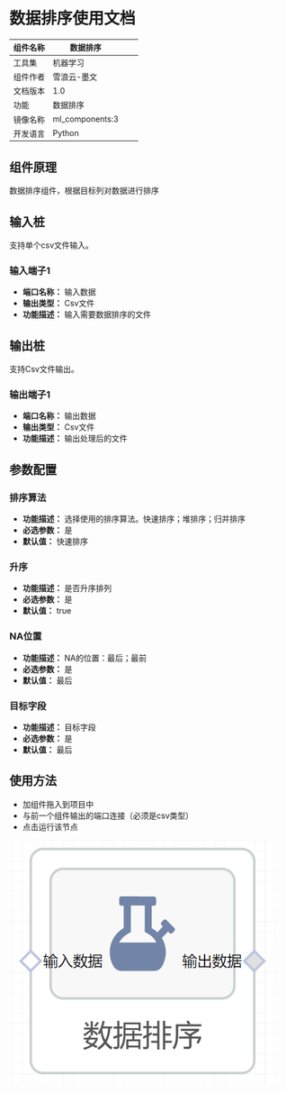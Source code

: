 # 数据排序使用文档
| 组件名称 |数据排序|  |  |
| --- | --- | --- | --- |
| 工具集 | 机器学习 |  |  |
| 组件作者 | 雪浪云-墨文 |  |  |
| 文档版本 | 1.0 |  |  |
| 功能 |数据排序 |  |  |
| 镜像名称 | ml_components:3 |  |  |
| 开发语言 | Python |  |  |

## 组件原理
数据排序组件，根据目标列对数据进行排序
## 输入桩
支持单个csv文件输入。
### 输入端子1

- **端口名称：** 输入数据
- **输出类型：** Csv文件
- **功能描述：** 输入需要数据排序的文件

## 输出桩
支持Csv文件输出。
### 输出端子1

- **端口名称：** 输出数据
- **输出类型：** Csv文件
- **功能描述：** 输出处理后的文件

## 参数配置
### 排序算法

- **功能描述：** 选择使用的排序算法。快速排序；堆排序；归并排序
- **必选参数：** 是
- **默认值：** 快速排序
### 升序

- **功能描述：** 是否升序排列
- **必选参数：** 是
- **默认值：** true
### NA位置

- **功能描述：** NA的位置：最后；最前
- **必选参数：** 是
- **默认值：** 最后
### 目标字段

- **功能描述：** 目标字段
- **必选参数：** 是
- **默认值：** 最后

## 使用方法
- 加组件拖入到项目中
- 与前一个组件输出的端口连接（必须是csv类型）
- 点击运行该节点


![](./img/数据排序.png)
